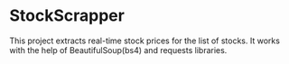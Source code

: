 # StockScrapper
This project extracts real-time stock prices for the list of stocks. It works with the help of BeautifulSoup(bs4) and requests libraries. 
